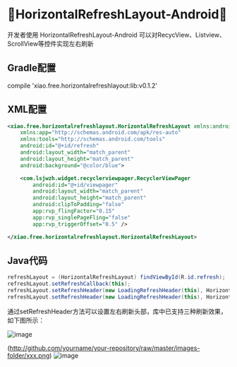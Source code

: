 :running:HorizontalRefreshLayout-Android:running:
============

开发者使用 HorizontalRefreshLayout-Android 可以对RecycView、Listview、ScrollView等控件实现左右刷新

## Gradle配置
compile 'xiao.free.horizontalrefreshlayout:lib:v0.1.2'
## XML配置
```xml
<xiao.free.horizontalrefreshlayout.HorizontalRefreshLayout xmlns:android="http://schemas.android.com/apk/res/android"
    xmlns:app="http://schemas.android.com/apk/res-auto"
    xmlns:tools="http://schemas.android.com/tools"
    android:id="@+id/refresh"
    android:layout_width="match_parent"
    android:layout_height="match_parent"
    android:background="@color/blue">

    <com.lsjwzh.widget.recyclerviewpager.RecyclerViewPager
        android:id="@+id/viewpager"
        android:layout_width="match_parent"
        android:layout_height="match_parent"
        android:clipToPadding="false"
        app:rvp_flingFactor="0.15"
        app:rvp_singlePageFling="false"
        app:rvp_triggerOffset="0.5" />

</xiao.free.horizontalrefreshlayout.HorizontalRefreshLayout>
```
## Java代码
```java
refreshLayout = (HorizontalRefreshLayout) findViewById(R.id.refresh);
refreshLayout.setRefreshCallback(this);
refreshLayout.setRefreshHeader(new LoadingRefreshHeader(this), HorizontalRefreshLayout.LEFT);
refreshLayout.setRefreshHeader(new LoadingRefreshHeader(this), HorizontalRefreshLayout.RIGHT);
```
通过setRefreshHeader方法可以设置左右刷新头部，库中已支持三种刷新效果，如下图所示：

![image](https://github.com/linuxjava/HorizontalRefreshLayout/raw/master/gif/1.gif)

(http://github.com/yourname/your-repository/raw/master/images-folder/xxx.png)
![image](https://github.com/ButBueatiful/dotvim/raw/master/screenshots/vim-screenshot.jpg)
